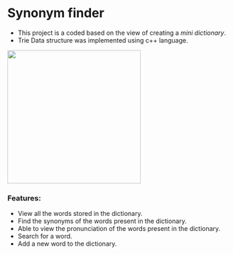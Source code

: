# Synonym finder

* This project is a coded based on the view of creating a *mini dictionary*.</br>
* Trie Data structure was implemented using c++ language.</br>
<p align="left">
  <img width="300" height="300" src="https://user-images.githubusercontent.com/121101960/233661645-55139f04-a0e1-4e77-a251-85c4d104bf98.jpg">
</p>

### Features:
* View all the words stored in the dictionary.
* Find the synonyms of the words present in the dictionary.
* Able to view the pronunciation of the words present in the dictionary.
* Search for a word.
* Add a new word to the dictionary.
